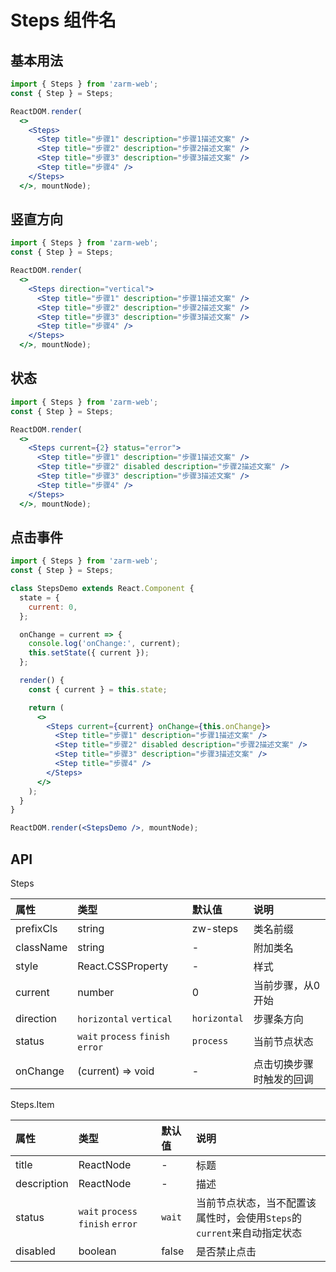 # Steps 组件名

## 基本用法

```jsx
import { Steps } from 'zarm-web';
const { Step } = Steps;

ReactDOM.render(
  <>
    <Steps>
      <Step title="步骤1" description="步骤1描述文案" />
      <Step title="步骤2" description="步骤2描述文案" />
      <Step title="步骤3" description="步骤3描述文案" />
      <Step title="步骤4" />
    </Steps>
  </>, mountNode);
```

## 竖直方向

```jsx
import { Steps } from 'zarm-web';
const { Step } = Steps;

ReactDOM.render(
  <>
    <Steps direction="vertical">
      <Step title="步骤1" description="步骤1描述文案" />
      <Step title="步骤2" description="步骤2描述文案" />
      <Step title="步骤3" description="步骤3描述文案" />
      <Step title="步骤4" />
    </Steps>
  </>, mountNode);
```

## 状态

```jsx
import { Steps } from 'zarm-web';
const { Step } = Steps;

ReactDOM.render(
  <>
    <Steps current={2} status="error">
      <Step title="步骤1" description="步骤1描述文案" />
      <Step title="步骤2" disabled description="步骤2描述文案" />
      <Step title="步骤3" description="步骤3描述文案" />
      <Step title="步骤4" />
    </Steps>
  </>, mountNode);
```

## 点击事件

```jsx
import { Steps } from 'zarm-web';
const { Step } = Steps;

class StepsDemo extends React.Component {
  state = {
    current: 0,
  };

  onChange = current => {
    console.log('onChange:', current);
    this.setState({ current });
  };

  render() {
    const { current } = this.state;

    return (
      <>
        <Steps current={current} onChange={this.onChange}>
          <Step title="步骤1" description="步骤1描述文案" />
          <Step title="步骤2" disabled description="步骤2描述文案" />
          <Step title="步骤3" description="步骤3描述文案" />
          <Step title="步骤4" />
        </Steps>
      </>
    );
  }
}

ReactDOM.render(<StepsDemo />, mountNode);
```

## API

Steps

| 属性 | 类型 | 默认值 | 说明 |
| :--- | :--- | :--- | :--- |
|prefixCls|string|zw-steps|类名前缀|
|className|string|-|附加类名|
|style|React.CSSProperty|-|样式|
|current|number|0|当前步骤，从0开始|
|direction|`horizontal` `vertical`|`horizontal`|步骤条方向|
|status|`wait` `process` `finish` `error`|`process`|当前节点状态|
|onChange|(current) => void|-|点击切换步骤时触发的回调|

Steps.Item

| 属性 | 类型 | 默认值 | 说明 |
| :--- | :--- | :--- | :--- |
|title|ReactNode|-|标题|
|description|ReactNode|-|描述|
|status|`wait` `process` `finish` `error`|`wait`|当前节点状态，当不配置该属性时，会使用`Steps`的`current`来自动指定状态|
|disabled|boolean|false|是否禁止点击|
